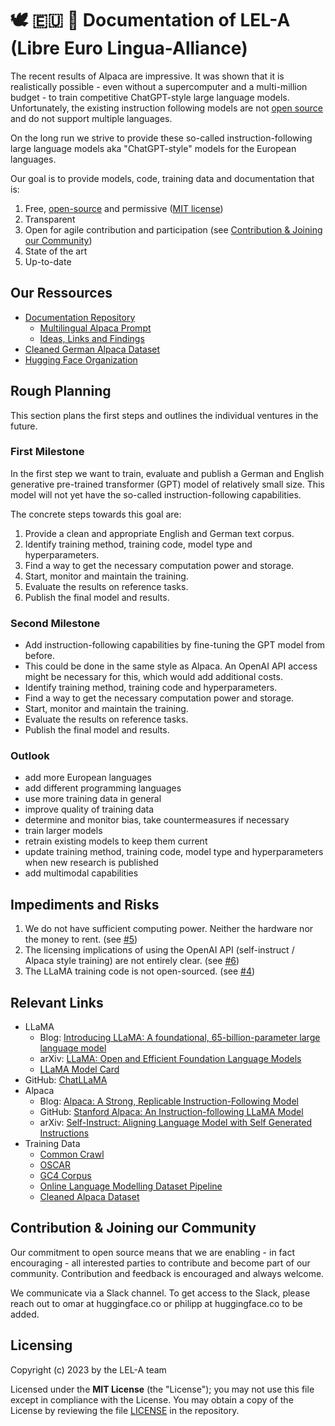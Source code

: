 # 🕊️ 🇪🇺 💬 Documentation of LEL-A (Libre Euro Lingua-Alliance)
The recent results of Alpaca are impressive.
It was shown that it is realistically possible -
even without a supercomputer and a multi-million budget -
to train competitive ChatGPT-style large language models.
Unfortunately, the existing instruction following models are
not [open source](https://opensource.org/osd/)
and do not support multiple languages.

On the long run we strive to provide these so-called
instruction-following large language models
aka "ChatGPT-style" models for the European languages.

Our goal is to provide models, code, training data and
documentation that is:
1. Free, [open-source](https://opensource.org/osd/) and permissive ([MIT license](https://en.wikipedia.org/wiki/MIT_License))
2. Transparent
3. Open for agile contribution and participation (see [Contribution & Joining our Community](#contribution--joining-our-community))
4. State of the art
5. Up-to-date

## Our Ressources
- [Documentation Repository](https://github.com/LEL-A/doc)
  - [Multilingual Alpaca Prompt](https://github.com/LEL-A/doc/blob/main/alpaca_prompt.md)
  - [Ideas, Links and Findings](https://github.com/LEL-A/doc/blob/main/ideas_links_findings.md)
- [Cleaned German Alpaca Dataset](https://github.com/LEL-A/GerAlpacaDataCleaned)
- [Hugging Face Organization](https://huggingface.co/LEL-A)

## Rough Planning
This section plans the first steps and
outlines the individual ventures in the future.

### First Milestone
In the first step we want to train, evaluate and publish
a German and English generative pre-trained transformer
(GPT) model of relatively small size. This model will not
yet have the so-called instruction-following capabilities.

The concrete steps towards this goal are:
1. Provide a clean and appropriate English and German text corpus.
2. Identify training method, training code, model type and hyperparameters.
3. Find a way to get the necessary computation power and storage.
4. Start, monitor and maintain the training.
5. Evaluate the results on reference tasks.
6. Publish the final model and results.

### Second Milestone
- Add instruction-following capabilities by fine-tuning the GPT model from before.
- This could be done in the same style as Alpaca.
An OpenAI API access might be necessary for this, which would add additional costs.
- Identify training method, training code and hyperparameters.
- Find a way to get the necessary computation power and storage.
- Start, monitor and maintain the training.
- Evaluate the results on reference tasks.
- Publish the final model and results.

### Outlook
- add more European languages
- add different programming languages
- use more training data in general
- improve quality of training data
- determine and monitor bias, take countermeasures if necessary
- train larger models
- retrain existing models to keep them current
- update training method, training code, model type and hyperparameters when new research is published
- add multimodal capabilities

## Impediments and Risks
1. We do not have sufficient computing power. Neither the hardware nor the money to rent.
(see [#5](https://github.com/LEL-A/doc/issues/5))
2. The licensing implications of using the OpenAI API (self-instruct / Alpaca style training) are not entirely clear.
(see [#6](https://github.com/LEL-A/doc/issues/6))
3. The LLaMA training code is not open-sourced.
(see [#4](https://github.com/LEL-A/doc/issues/4))

## Relevant Links
- LLaMA
  - Blog: [Introducing LLaMA: A foundational, 65-billion-parameter large language model](https://ai.facebook.com/blog/large-language-model-llama-meta-ai/)
  - arXiv: [LLaMA: Open and Efficient Foundation Language Models](https://arxiv.org/abs/2302.13971)
  - [LLaMA Model Card](https://github.com/facebookresearch/llama/blob/main/MODEL_CARD.md)
- GitHub: [ChatLLaMA](https://github.com/juncongmoo/chatllama)
- Alpaca
  - Blog: [Alpaca: A Strong, Replicable Instruction-Following Model](https://crfm.stanford.edu/2023/03/13/alpaca.html)
  - GitHub: [Stanford Alpaca: An Instruction-following LLaMA Model](https://github.com/tatsu-lab/stanford_alpaca)
  - arXiv: [Self-Instruct: Aligning Language Model with Self Generated Instructions](https://arxiv.org/abs/2212.10560)
- Training Data
  - [Common Crawl](https://commoncrawl.org/)
  - [OSCAR](https://oscar-project.github.io/documentation/)
  - [GC4 Corpus](https://german-nlp-group.github.io/projects/gc4-corpus.html)
  - [Online Language Modelling Dataset Pipeline](https://github.com/huggingface/olm-datasets)
  - [Cleaned Alpaca Dataset](https://github.com/gururise/AlpacaDataCleaned)

## Contribution & Joining our Community
Our commitment to open source means that we are enabling - in fact encouraging - all interested parties
to contribute and become part of our community.
Contribution and feedback is encouraged and always welcome.

We communicate via a Slack channel. To get access to the Slack, please reach out to omar at huggingface.co or philipp at huggingface.co to be added.

## Licensing
Copyright (c) 2023 by the LEL-A team

Licensed under the **MIT License** (the "License"); you may not use this file except in compliance with the License.
You may obtain a copy of the License by reviewing the file
[LICENSE](https://raw.githubusercontent.com/LEL-A/doc/main/LICENSE) in the repository.
